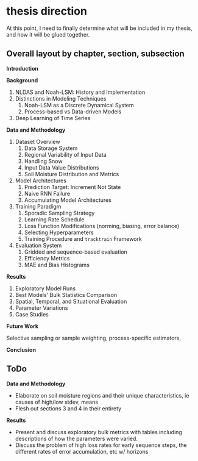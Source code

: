# thesis direction

At this point, I need to finally determine what will be included in
my thesis, and how it will be glued together.

## Overall layout by chapter, section, subsection

**Introduction**

**Background**

 1. NLDAS and Noah-LSM: History and Implementation
 2. Distinctions in Modeling Techniques
    1. Noah-LSM as a Discrete Dynamical System
    2. Process-based vs Data-driven Models
 3. Deep Learning of Time Series

**Data and Methodology**

 1. Dataset Overview
    1. Data Storage System
    2. Regional Variability of Input Data
    3. Handling Snow
    4. Input Data Value Distributions
    5. Soil Moisture Distribution and Metrics
 2. Model Architectures
    1. Prediction Target: Increment Not State
    2. Naive RNN Failure
    3. Accumulating Model Architectures
 3. Training Paradigm
    1. Sporadic Sampling Strategy
    2. Learning Rate Schedule
    3. Loss Function Modifications (norming, biasing, error balance)
    4. Selecting Hyperparameters
    5. Training Procedure and `tracktrain` Framework
 4. Evaluation System
    1. Gridded and sequence-based evaluation
    2. Efficiency Metrics
    3. MAE and Bias Histograms

**Results**

 1. Exploratory Model Runs
 2. Best Models' Bulk Statistics Comparison
 3. Spatial, Temporal, and Situational Evaluation
 4. Parameter Variations
 5. Case Studies

**Future Work**

Selective sampling or sample weighting, process-specific estimators,


**Conclusion**

## ToDo

**Data and Methodology**

 - Elaborate on soil moisture regions and their unique
   characteristics, ie causes of high/low stdev, means
 - Flesh out sections 3 and 4 in their entirety

**Results**

 - Present and discuss exploratory bulk metrics with tables including
   descriptions of how the parameters were varied.
 - Discuss the problem of high loss rates for early sequence steps,
   the different rates of error accumulation, etc w/ horizons
